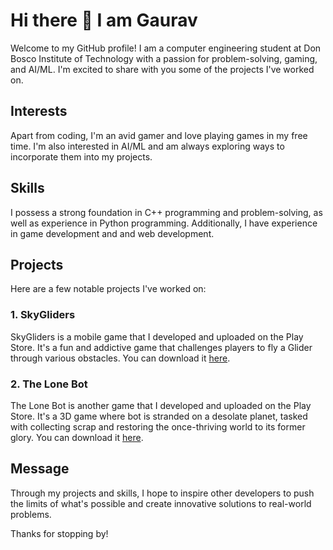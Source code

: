 # Hi there 👋  I am Gaurav

Welcome to my GitHub profile! I am a computer engineering student at Don Bosco Institute of Technology with a passion for problem-solving, gaming, and AI/ML. I'm excited to share with you some of the projects I've worked on.

## Interests
Apart from coding, I'm an avid gamer and love playing games in my free time. I'm also interested in AI/ML and am always exploring ways to incorporate them into my projects.

## Skills
I possess a strong foundation in C++ programming and problem-solving, as well as experience in Python programming. Additionally, I have experience in game development and and web development.

## Projects
Here are a few notable projects I've worked on:

### 1. SkyGliders
SkyGliders is a mobile game that I developed and uploaded on the Play Store. It's a fun and addictive game that challenges players to fly a Glider through various obstacles. You can download it [here](https://play.google.com/store/apps/details?id=com.Teknack.SkyGliders&hl=en_US&gl=US).

### 2. The Lone Bot
The Lone Bot is another game that I developed and uploaded on the Play Store. It's a 3D game where bot is stranded on a desolate planet, tasked with collecting scrap and restoring the once-thriving world to its former glory. You can download it [here](https://play.google.com/store/search?q=The%20Lone%20Bot&c=apps&hl=en_US&gl=US).

## Message
Through my projects and skills, I hope to inspire other developers to push the limits of what's possible and create innovative solutions to real-world problems.

Thanks for stopping by!

